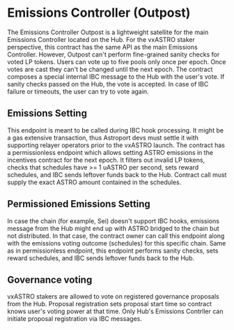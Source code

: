 # Emissions Controller (Outpost)

The Emissions Controller Outpost is a lightweight satellite for the main Emissions Controller located on the Hub.
For the vxASTRO staker perspective, this contract has the same API as the main Emissions Controller.
However, Outpost can't perform fine-grained sanity checks for voted LP tokens.
Users can vote up to five pools only once per epoch.
Once votes are cast they can't be changed until the next epoch.
The contract composes a special internal IBC message to the Hub with the user's vote.
If sanity checks passed on the Hub, the vote is accepted.
In case of IBC failure or timeouts, the user can try to vote again.

## Emissions Setting

This endpoint is meant to be called during IBC hook processing.
It might be a gas extensive transaction, thus Astroport devs must settle it with supporting relayer operators prior to
the vxASTRO launch.
The contract has a permissionless endpoint which allows setting ASTRO emissions in the incentives contract for the next
epoch.
It filters out invalid LP tokens, checks that schedules have >= 1 uASTRO per second, sets reward schedules, and
IBC sends leftover funds back to the Hub.
Contract call must supply the exact ASTRO amount contained in the schedules.

## Permissioned Emissions Setting

In case the chain (for example, Sei) doesn't support IBC hooks, emissions message from the Hub might end up with ASTRO
bridged to the chain but not distributed.
In that case, the contract owner can call this endpoint along with the emissions voting outcome (schedules) for this
specific chain.
Same as in permissionless endpoint, this endpoint performs sanity checks, sets reward schedules, and IBC sends leftover
funds back to the Hub.

## Governance voting

vxASTRO stakers are allowed to vote on registered governance proposals from the Hub.
Proposal registration sets proposal start time so contract knows user's voting power at that time.
Only Hub's Emissions Contrller can initiate proposal registration via IBC messages.